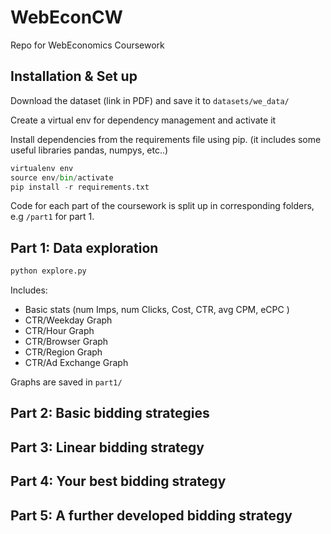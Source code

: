 # WebEconCW

Repo for WebEconomics Coursework

## Installation & Set up

Download the dataset (link in PDF) and save it to `datasets/we_data/`

Create a virtual env for dependency management and activate it

Install dependencies from the requirements file using pip. (it includes some useful libraries pandas, numpys, etc..)

```python
virtualenv env
source env/bin/activate
pip install -r requirements.txt
```
Code for each part of the coursework is split up in corresponding folders, e.g `/part1` for part 1.

## Part 1: Data exploration

```python
python explore.py
```

Includes:
- Basic stats (num Imps, num Clicks, Cost, CTR, avg CPM, eCPC )
- CTR/Weekday Graph
- CTR/Hour Graph
- CTR/Browser Graph
- CTR/Region Graph
- CTR/Ad Exchange Graph

Graphs are saved in `part1/`

## Part 2: Basic bidding strategies

## Part 3: Linear bidding strategy

## Part 4: Your best bidding strategy

## Part 5: A further developed bidding strategy
